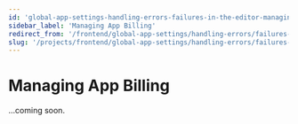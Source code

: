 ```yaml
---
id: 'global-app-settings-handling-errors-failures-in-the-editor-managing-app-billing'
sidebar_label: 'Managing App Billing'
redirect_from: '/frontend/global-app-settings/handling-errors/failures-in-the-editor/managing-app-billing'
slug: '/projects/frontend/global-app-settings/handling-errors/failures-in-the-editor/managing-app-billing'
---
```


# Managing App Billing

...coming soon.
